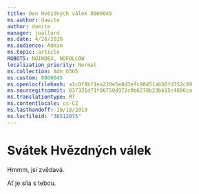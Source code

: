 ```yaml
---
title: Den Hvězdných válek 8000045
ms.author: daeite
author: daeite
manager: joallard
ms.date: 4/26/2019
ms.audience: Admin
ms.topic: article
ROBOTS: NOINDEX, NOFOLLOW
localization_priority: Normal
ms.collection: Adm_O365
ms.custom: 8000045
ms.openlocfilehash: a1c0f8bf1ea220e5e8d3efc98451abb0fd352c89
ms.sourcegitcommit: 037331d71f06750d972c0b6278b23bb15c4806ca
ms.translationtype: MT
ms.contentlocale: cs-CZ
ms.lasthandoff: 10/18/2019
ms.locfileid: "36512075"
---
```

# <a name="star-wars-day"></a>Svátek Hvězdných válek

Hmmm, jsi zvědavá.

Ať je síla s tebou.